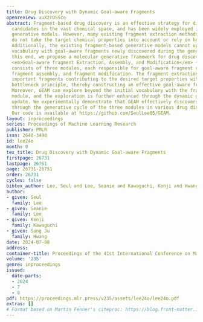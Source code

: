 ```yaml
---
title: Drug Discovery with Dynamic Goal-aware Fragments
openreview: xuX2rDSSco
abstract: Fragment-based drug discovery is an effective strategy for discovering drug
  candidates in the vast chemical space, and has been widely employed in molecular
  generative models. However, many existing fragment extraction methods in such models
  do not take the target chemical properties into account or rely on heuristic rules.
  Additionally, the existing fragment-based generative models cannot update the fragment
  vocabulary with goal-aware fragments newly discovered during the generation. To
  this end, we propose a molecular generative framework for drug discovery, named
  <em>Goal-aware fragment Extraction, Assembly, and Modification</em> (GEAM). GEAM
  consists of three modules, each responsible for goal-aware fragment extraction,
  fragment assembly, and fragment modification. The fragment extraction module identifies
  important fragments contributing to the desired target properties with the information
  bottleneck principle, thereby constructing an effective goal-aware fragment vocabulary.
  Moreover, GEAM can explore beyond the initial vocabulary with the fragment modification
  module, and the exploration is further enhanced through the dynamic goal-aware vocabulary
  update. We experimentally demonstrate that GEAM effectively discovers drug candidates
  through the generative cycle of the three modules in various drug discovery tasks.
  Our code is available at https://github.com/SeulLee05/GEAM.
layout: inproceedings
series: Proceedings of Machine Learning Research
publisher: PMLR
issn: 2640-3498
id: lee24o
month: 0
tex_title: Drug Discovery with Dynamic Goal-aware Fragments
firstpage: 26731
lastpage: 26751
page: 26731-26751
order: 26731
cycles: false
bibtex_author: Lee, Seul and Lee, Seanie and Kawaguchi, Kenji and Hwang, Sung Ju
author:
- given: Seul
  family: Lee
- given: Seanie
  family: Lee
- given: Kenji
  family: Kawaguchi
- given: Sung Ju
  family: Hwang
date: 2024-07-08
address:
container-title: Proceedings of the 41st International Conference on Machine Learning
volume: '235'
genre: inproceedings
issued:
  date-parts:
  - 2024
  - 7
  - 8
pdf: https://proceedings.mlr.press/v235/assets/lee24o/lee24o.pdf
extras: []
# Format based on Martin Fenner's citeproc: https://blog.front-matter.io/posts/citeproc-yaml-for-bibliographies/
---
```

